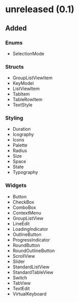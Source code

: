 <!--
SPDX-FileCopyrightText: 2022 Florian Blasius <co_sl@tutanota.com>
SPDX-License-Identifier: MIT
-->

# unreleased (0.1)

## Added

### Enums

* SelectionMode

### Structs

* GroupListViewItem
* KeyModel
* ListViewItem
* TabItem
* TableRowItem
* TextStyle

### Styling

* Duration
* Icography
* Icons
* Palette
* Radius
* Size
* Space
* State
* Typography

### Widgets

* Button
* CheckBox
* ComboBox
* ContextMenu
* GroupListView
* LineEdit
* LoadingIndicator
* OutlineButton
* ProgressIndicator
* RoundButton
* RoundOutlineButton
* ScrollView
* Slider
* StandardListView
* StandardTableView
* Switch
* TabView
* TextEdit
* VirtualKeyboard